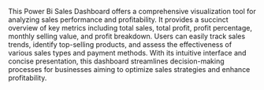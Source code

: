 This Power Bi Sales Dashboard offers a comprehensive visualization tool for analyzing sales performance and profitability. It provides a succinct overview of key metrics including total sales, total profit, profit percentage, monthly selling value, and profit breakdown. Users can easily track sales trends, identify top-selling products, and assess the effectiveness of various sales types and payment methods. With its intuitive interface and concise presentation, this dashboard streamlines decision-making processes for businesses aiming to optimize sales strategies and enhance profitability.
